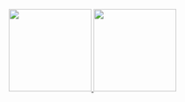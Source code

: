 <div align="center">
  <a href="https://github.com/KalineCompasso">
  <img height="150em" src="https://github-readme-stats.vercel.app/api?username=KalineCompasso&show_icons=true&theme=gotham&include_all_commits=true&count_private=true"/>
  <img height="150em" src="https://github-readme-stats.vercel.app/api/top-langs/?username=KalineCompasso&layout=compact&langs_count=7&theme=gotham"/>
</div>
